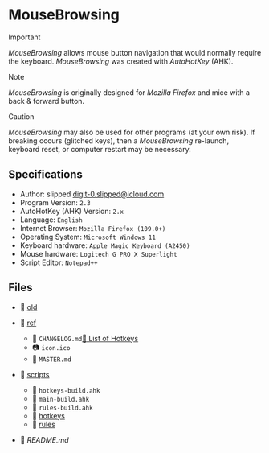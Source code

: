 # MouseBrowsing


> [!IMPORTANT]
> _MouseBrowsing_ allows mouse button navigation that would normally require the keyboard. _MouseBrowsing_ was created with _AutoHotKey_ (AHK).

> [!NOTE]
> _MouseBrowsing_ is originally designed for _Mozilla Firefox_ and mice with a back & forward button.

> [!CAUTION]
> _MouseBrowsing_ may also be used for other programs (at your own risk). If breaking occurs (glitched keys), then a _MouseBrowsing_ re-launch, keyboard reset, or computer restart may be necessary.

## Specifications

- Author: slipped <digit-0.slipped@icloud.com>
- Program Version: `2.3`
- AutoHotKey (AHK) Version: `2.x`
- Language: `English`
- Internet Browser: `Mozilla Firefox (109.0+)`
- Operating System: `Microsoft Windows 11`
- Keyboard hardware: `Apple Magic Keyboard (A2450)`
- Mouse hardware: `Logitech G PRO X Superlight`
- Script Editor: `Notepad++`

## Files

- :file_folder: [old]() 

- :file_folder: [ref]()
	- :memo: `CHANGELOG.md`[:key: List of Hotkeys](ref/MASTER.md)
	- :camera: `icon.ico` []()
	- :key: `MASTER.md` []()

- :file_folder: [scripts]()
	- :memo: `hotkeys-build.ahk` []()
	- :memo: `main-build.ahk` []()
	- :memo: `rules-build.ahk` []()
	- :file_folder: [hotkeys]()
	- :file_folder: [rules]()

- :memo: _README.md_
